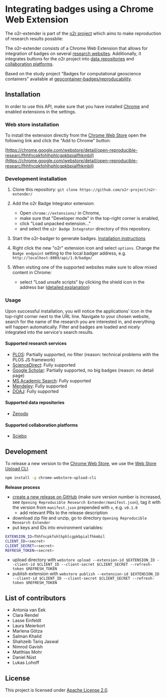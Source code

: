 # Integrating badges using a Chrome Web Extension


The o2r-extender is part of the [o2r project](http://o2r.info) which aims to make reproduction of research results possbile:

The o2r-extender consists of a Chrome Web Extension that allows for integration of badges on several [research websites](#Supported-research-services). Additionally, it integrates buttons for the o2r project into [data repositories](#Supported-data-repositories) and [collaboration platforms](#Supported-collaboration-platforms).

Based on the study project "Badges for computational geoscience containers" available at [geocontainer-badges/reproducability](https://zivgitlab.uni-muenster.de/geocontainer-badges/reproducability).

## Installation

In order to use this API, make sure that you have installed [Chrome](https://www.google.com/chrome/) and enabled extensions in the settings.

### Web store installation

To install the extension directly from the [Chrome Web Store](https://chrome.google.com/webstore/category/extensions) open the following link and click the "Add to Chrome" button:

[https://chrome.google.com/webstore/detail/open-reproducible-researc/fhhfncpkfohlhphlcgpkbpialfhkmbil](https://chrome.google.com/webstore/detail/open-reproducible-researc/fhhfncpkfohlhphlcgpkbpialfhkmbil)

### Development installation

1) Clone this repository: `git clone https://github.com/o2r-project/o2r-extender/`

2) Add the o2r Badge Integrator extension:

    - Open `chrome://extensions/` in Chrome,
    - make sure that "Developer mode" in the top-right corner is enabled,
    - click "Load unpacked extension..."
    - and select the `o2r Badge Integrator` directory of this repository.
    
3) Start the o2r-badger to generate badges. [Installation instructions](https://github.com/o2r-project/o2r-badger#local-installation)

4) Right click the new "o2r" extension icon and select `options`. Change the `Badge endpoint` setting to the local badger address, e.g. `http://localhost:8089/api/1.0/badge/`

5) When visiting one of the supported websites make sure to allow mixed content in Chrome:

    - select "Load unsafe scripts" by clicking the shield icon in the address bar ([detailed explanation](https://pearsonnacommunity.force.com/support/s/article/ka6d00000019KVGAA2/How-to-display-mixed-content-with-Google-Chrome-Internet-Explorer-or-Firefox-1408394589290))

### Usage

Upon successful installation, you will notice the applications' icon in the top-right corner next to the URL line. Navigate to your chosen website, search for the name of the research you are interested in, and everything will happen automatically. Filter and badges are loaded and nicely integrated into the service's search results.

#### Supported research services

* [PLOS](https://www.plos.org/): Partially supported, no filter (reason: technical problems with the PLOS JS framework)
* [ScienceDirect](http://www.sciencedirect.com/): Fully supported
* [Google Scholar](https://scholar.google.de/): Partially supported, no big badges (reason: no detail page)
* [MS Academic Search](https://academic.microsoft.com/): Fully supported
* [Mendeley](https://www.mendeley.com/): Fully supported
* [DOAJ](https://www.doaj.org): Fully supported

#### Supported data repositories

* [Zenodo](https://zenodo.org/)

#### Supported collaboration platforms

* [Sciebo](https://sciebo.de)

## Development

To release a new version to the [Chrome Web Store](https://chrome.google.com/webstore/category/extensions), we use the [Web Store Upload CLI](https://github.com/DrewML/chrome-webstore-upload-cli).

```bash
npm install -g chrome-webstore-upload-cli
```

**Release process**

- [create a new release on GitHub](https://github.com/o2r-project/o2r-extender/releases/new) (make sure version number is increased, see `Opening Reproducible Research Extender/manifest.json`), tag it with the version from `manifest.json` prepended with `v`, e.g. `v0.1.0`
  - add relevant PRs to the release description
- download zip file and unzip, go to directory `Opening Reproducible Research Extender`
- put keys and IDs into environment variables:
```bash
EXTENSION_ID=fhhfncpkfohlhphlcgpkbpialfhkmbil
CLIENT_ID=<secret>
CLIENT_SECRET=<secret>
REFRESH_TOKEN=<secret>
```
- upload directory with `webstore upload --extension-id $EXTENSION_ID --client-id $CLIENT_ID --client-secret $CLIENT_SECRET --refresh-token $REFRESH_TOKEN`
- publish extension with `webstore publish --extension-id $EXTENSION_ID --client-id $CLIENT_ID --client-secret $CLIENT_SECRET --refresh-token $REFRESH_TOKEN`

## List of contributors

- Antonia van Eek
- Clara Rendel
- Lasse Einfeldt
- Laura Meierkort
- Marlena Götza
- Salman Khalid
- Shahzeib Tariq Jaswal
- Nimrod Gavish
- Matthias Mohr
- Daniel Nüst
- Lukas Lohoff

## License

This project is licensed under [Apache License 2.0](https://www.apache.org/licenses/LICENSE-2.0).